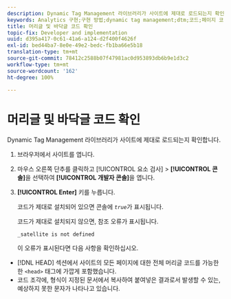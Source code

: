 ```yaml
---
description: Dynamic Tag Management 라이브러리가 사이트에 제대로 로드되는지 확인합니다.
keywords: Analytics 구현;구현 방법;dynamic tag management;dtm;코드;페이지 코드;머리글 코드;바닥글 코드;포함 코드;코드 확인;머리글 코드 확인;바닥글 코드 확인;포함 탭;포함
title: 머리글 및 바닥글 코드 확인
topic-fix: Developer and implementation
uuid: d395a417-0c61-41a6-a124-d2f400f4626f
exl-id: bed44ba7-8e0e-49e2-bedc-fb1ba66e5b18
translation-type: tm+mt
source-git-commit: 78412c2588b07f47981ac0d953893db6b9e1d3c2
workflow-type: tm+mt
source-wordcount: '162'
ht-degree: 100%

---
```


# 머리글 및 바닥글 코드 확인

Dynamic Tag Management 라이브러리가 사이트에 제대로 로드되는지 확인합니다.

1. 브라우저에서 사이트를 엽니다.
1. 마우스 오른쪽 단추를 클릭하고 [!UICONTROL 요소 검사] > **[!UICONTROL 콘솔]**&#x200B;을 선택하여 **[!UICONTROL 개발자 콘솔]**&#x200B;을 엽니다.
1. **[!UICONTROL Enter]** 키를 누릅니다.

   코드가 제대로 설치되어 있으면 콘솔에 *`true`*&#x200B;가 표시됩니다.

   코드가 제대로 설치되지 않으면, 참조 오류가 표시됩니다.

   `_satellite is not defined`

   이 오류가 표시된다면 다음 사항을 확인하십시오.

* [!DNL HEAD] 섹션에서 사이트의 모든 페이지에 대한 전체 머리글 코드를 가능한 한 `<head>` 태그에 가깝게 포함했습니다. 
* 코드 조각에, 형식이 지정된 문서에서 복사하여 붙여넣은 결과로서 발생할 수 있는, 예상하지 못한 문자가 나타나고 있습니다.
